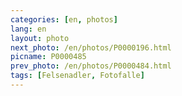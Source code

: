 ```yaml
---
categories: [en, photos]
lang: en
layout: photo
next_photo: /en/photos/P0000196.html
picname: P0000485
prev_photo: /en/photos/P0000484.html
tags: [Felsenadler, Fotofalle]
---
```


